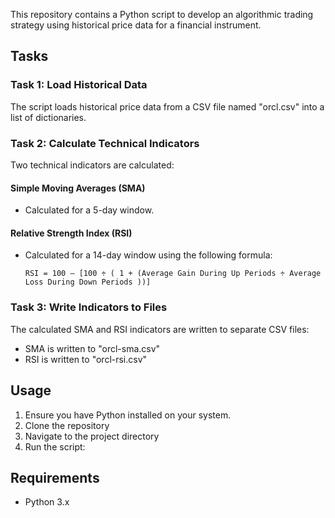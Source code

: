 This repository contains a Python script to develop an algorithmic trading strategy using historical price data for a financial instrument.

## Tasks

### Task 1: Load Historical Data
The script loads historical price data from a CSV file named "orcl.csv" into a list of dictionaries.

### Task 2: Calculate Technical Indicators
Two technical indicators are calculated:

#### Simple Moving Averages (SMA)
- Calculated for a 5-day window.

#### Relative Strength Index (RSI)
- Calculated for a 14-day window using the following formula:
  ```
  RSI = 100 – [100 ÷ ( 1 + (Average Gain During Up Periods ÷ Average Loss During Down Periods ))]
  ```

### Task 3: Write Indicators to Files
The calculated SMA and RSI indicators are written to separate CSV files:
- SMA is written to "orcl-sma.csv"
- RSI is written to "orcl-rsi.csv"

## Usage

1. Ensure you have Python installed on your system.
2. Clone the repository
3. Navigate to the project directory
4. Run the script:

## Requirements

- Python 3.x
